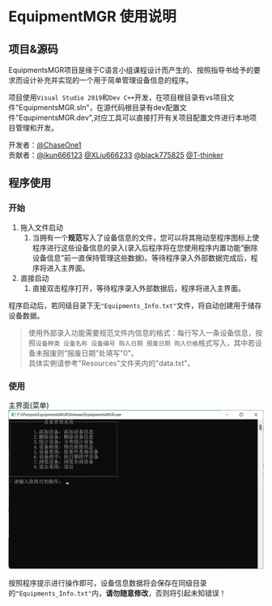 # EquipmentMGR 使用说明

## 项目&源码
EquipmentsMGR项目是缘于C语言小组课程设计而产生的、按照指导书给予的要求而设计补充并实现的一个用于简单管理设备信息的程序。

项目使用`Visual Studio 2019`和`Dev C++`开发，在项目根目录有vs项目文件"EquipmentsMGR.sln"，在源代码根目录有dev配置文件"EqupimentsMGR.dev",对应工具可以直接打开有关项目配置文件进行本地项目管理和开发。

开发者：[@ChaseOne1](https://github.com/ChaseOne1 "ChaseOne1's github")  
贡献者：[@ikun666123](https://github.com/ikun666123 "ikun666123's github") [@XLiu666233](https://github.com/XLiu666233 "XLiu666233") [@black775825](https://github.com/black775825 "black775825") [@T-thinker](https://github.com/T-thinker "T-thinker")

## 程序使用

### 开始

1. 拖入文件启动
   1. 当拥有一个**规范**写入了设备信息的文件，您可以将其拖动至程序图标上使程序进行这些设备信息的录入(录入后程序将在您使用程序内置功能“删除设备信息”前一直保持管理这些数据)。等待程序录入外部数据完成后，程序将进入主界面。
2. 直接启动
    1. 直接双击程序打开，等待程序录入外部数据后，程序将进入主界面。

程序启动后，若同级目录下无`"Equipments_Info.txt"`文件，将自动创建用于储存设备数据。

>使用外部录入功能需要规范文件内信息的格式：每行写入一条设备信息，按照`设备种类 设备名称 设备编号 购入日期 报废日期 购入价格`格式写入，其中若设备未报废则“报废日期”处填写"0"。  
具体实例请参考"Resources"文件夹内的"data.txt"。

### 使用

主界面(菜单)
   ![Menu](EquipmentsMGR/Resources/Menu.png)

按照程序提示进行操作即可，设备信息数据将会保存在同级目录的`"Equipments_Info.txt"`内，**请勿随意修改**，否则将引起未知错误！
